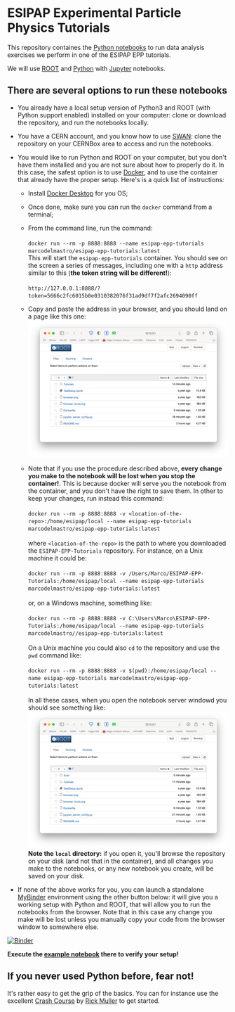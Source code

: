 # ESIPAP  Experimental Particle Physics Tutorials

This repository containes the [Python notebooks](Tutorials) to run data analysis exercises we perform in one of the ESIPAP EPP tutorials.

We will use [ROOT](https://root.cern) and [Python](https://www.python.org) with [Jupyter](https://jupyter.org) notebooks. 

## There are several options to run these notebooks

- You already have a local setup version of Python3 and ROOT (with Python support enabled) installed on your computer: clone or download the repository, and run the notebooks locally.

- You have a CERN account, and you know how to use [SWAN](http://swan.cern.ch): clone the repository on your CERNBox area to access and run the notebooks.

- You would like to run Python and ROOT on your computer, but you don't have them installed and you are not sure about how to properly do it. In this case, the safest option is to use [Docker](https://www.docker.com), and to use the container that already have the proper setup. Here's is a quick list of instructions:

   * Install [Docker Desktop](https://www.docker.com/products/docker-desktop) for you OS;

   * Once done, make sure you can run the `docker` command from a terminal;

   * From the command line, run the command:  
     \
     `docker run --rm -p 8888:8888 --name esipap-epp-tutorials marcodelmastro/esipap-epp-tutorials:latest`
	 \
     This will start the `esipap-epp-tutorials` container.
	 You should see on the screen a series of messages, including one with a `http` address similar to this (**the token string will be different!**):  
	 \
     `http://127.0.0.1:8888/?token=5666c2fc6015b0e0310382076f31ad9df7f2afc2694090ff`

   * Copy and paste the address in your browser, and you should land on a page like this one:  
     ![ROOT Notebook browser](browser.png)

   * Note that if you use the procedure described above, **every change you make to the notebook will be lost when you stop the container!**. 
     This is because docker will serve you the notebook from the container, and you don't have the right to save them. 
	 In other to keep your changes, run instead this command:  
	 \
     `docker run --rm -p 8888:8888 -v <location-of-the-repo>:/home/esipap/local --name esipap-epp-tutorials marcodelmastro/esipap-epp-tutorials:latest`  
	 \
	 where `<location-of-the-repo>` is the path to where you downloaded the `ESIPAP-EPP-Tutorials` repository. For instance, on a Unix machine it could be:  
	 \
	 `docker run --rm -p 8888:8888 -v /Users/Marco/ESIPAP-EPP-Tutorials:/home/esipap/local --name esipap-epp-tutorials marcodelmastro/esipap-epp-tutorials:latest`  
	 \
	 or, on a Windows machine, something like:  
	 \
	 `docker run --rm -p 8888:8888 -v C:\Users\Marco\ESIPAP-EPP-Tutorials:/home/esipap/local --name esipap-epp-tutorials marcodelmastro//esipap-epp-tutorials:latest`  
	 \
	 On a Unix machine you could also `cd` to the repository and use the `pwd` command like:  
	 \
	 `docker run --rm -p 8888:8888 -v $(pwd):/home/esipap/local --name esipap-epp-tutorials marcodelmastro/esipap-epp-tutorials:latest`  
	 \
	 In all these cases, when you open the notebook server windowd you should see something like:  
	 ![ROOT Notebook browser](browser_local.png)
	 **Note the `local` directory:** if you open it, you'll browse the repository on your disk (and not that in the container), and all changes you make to the notebooks, or any new notebook you create, will be saved on your disk.

- If none of the above works for you, you can launch a standalone [MyBinder](https://mybinder.org/v2/gh/marcodelmastro/ESIPAP-EPP-Tutorials/main) environment using the other button below: it will give you a working setup with Python and ROOT, that will allow you to run the notebooks from the browser. Note that in this case any change you make will be lost unless you manually copy your code from the browser window to somewhere else.

[![Binder](https://mybinder.org/badge_logo.svg)](https://mybinder.org/v2/gh/marcodelmastro/ESIPAP-EPP-Tutorials/main)

**Execute the [example notebook](TestSetup.ipynb) there to verify your setup!**

## If you never used Python before, fear not! 

It's rather easy to get the grip of the basics. You can for instance use the excellent [Crash Course](https://github.com/rpmuller/PythonCrashCourse) by [Rick Muller](http://www.cs.sandia.gov/~rmuller/) to get started.
